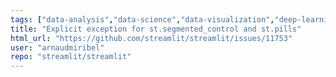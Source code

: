 ```yaml
---
tags: ["data-analysis","data-science","data-visualization","deep-learning","developer-tools","featurest.pills","featurest.segmented_control","machine-learning","python","streamlit","typeenhancement"]
title: "Explicit exception for st.segmented_control and st.pills"
html_url: "https://github.com/streamlit/streamlit/issues/11753"
user: "arnaudmiribel"
repo: "streamlit/streamlit"
---
```


